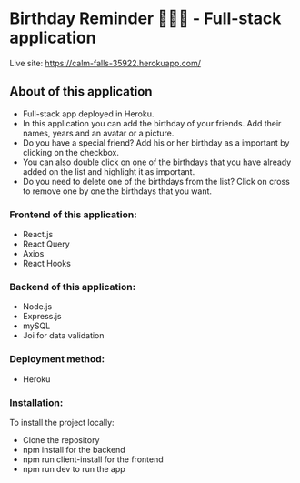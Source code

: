 # Birthday Reminder 🥳🎉🎂 - Full-stack application

Live site: https://calm-falls-35922.herokuapp.com/

## About of this application

- Full-stack app deployed in Heroku.
- In this application you can add the birthday of your friends. Add their names, years and an avatar or a picture.
- Do you have a special friend? Add his or her birthday as a important by clicking on the checkbox.
- You can also double click on one of the birthdays that you have already added on the list and highlight it as important.
- Do you need to delete one of the birthdays from the list? Click on cross to remove one by one the birthdays that you want. 

### Frontend of this application:

- React.js
- React Query
- Axios
- React Hooks

### Backend of this application:

- Node.js
- Express.js
- mySQL
- Joi for data validation

### Deployment method:

- Heroku

### Installation:

To install the project locally:

- Clone the repository
- npm install for the backend
- npm run client-install for the frontend
- npm run dev to run the app

